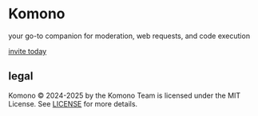 # Komono

your go-to companion for moderation, web requests, and code execution

[invite today](https://discord.com/oauth2/authorize?client_id=1240033877917962392)

## legal

Komono © 2024-2025 by the Komono Team is licensed under the MIT License. See [LICENSE](LICENSE) for more details.